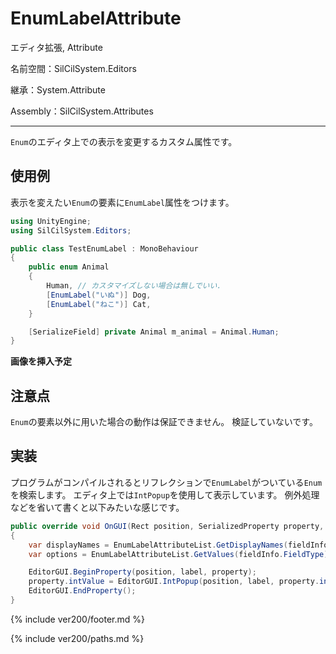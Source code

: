 # EnumLabelAttribute

エディタ拡張, Attribute

名前空間：SilCilSystem.Editors

継承：System.Attribute

Assembly：SilCilSystem.Attributes

---

`Enum`のエディタ上での表示を変更するカスタム属性です。

## 使用例

表示を変えたい`Enum`の要素に`EnumLabel`属性をつけます。

```cs
using UnityEngine;
using SilCilSystem.Editors;

public class TestEnumLabel : MonoBehaviour
{
    public enum Animal
    {
        Human, // カスタマイズしない場合は無しでいい.
        [EnumLabel("いぬ")] Dog,
        [EnumLabel("ねこ")] Cat,
    }

    [SerializeField] private Animal m_animal = Animal.Human;
}
```

**画像を挿入予定**

## 注意点

`Enum`の要素以外に用いた場合の動作は保証できません。
検証していないです。

## 実装

プログラムがコンパイルされるとリフレクションで`EnumLabel`がついている`Enum`を検索します。
エディタ上では`IntPopup`を使用して表示しています。
例外処理などを省いて書くと以下みたいな感じです。

```cs
public override void OnGUI(Rect position, SerializedProperty property, GUIContent label)
{
    var displayNames = EnumLabelAttributeList.GetDisplayNames(fieldInfo.FieldType);
    var options = EnumLabelAttributeList.GetValues(fieldInfo.FieldType);

    EditorGUI.BeginProperty(position, label, property);
    property.intValue = EditorGUI.IntPopup(position, label, property.intValue, displayNames, options);
    EditorGUI.EndProperty();
}
```

<!--- footer --->

{% include ver200/footer.md %}

<!--- 参照 --->

{% include ver200/paths.md %}

